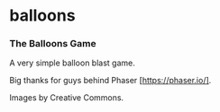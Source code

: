 # balloons

### The Balloons Game ###

A very simple balloon blast game.

Big thanks for guys behind Phaser [https://phaser.io/].

Images by Creative Commons.